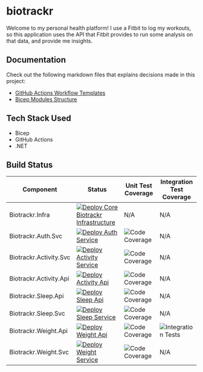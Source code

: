 # biotrackr

Welcome to my personal health platform! I use a Fitbit to log my workouts, so this application uses the API that Fitbit provides to run some analysis on that data, and provide me insights.

## Documentation

Check out the following markdown files that explains decisions made in this project:

- [GitHub Actions Workflow Templates](./docs/github-workflow-templates.md)
- [Bicep Modules Structure](./docs/bicep-modules-structure.md)

## Tech Stack Used

- Bicep
- GitHub Actions
- .NET

## Build Status

| Component | Status | Unit Test Coverage | Integration Test Coverage |
| --------- | ------ | ------------------ | ------------------------- |
| Biotrackr.Infra | [![Deploy Core Biotrackr Infrastructure](https://github.com/willvelida/biotrackr/actions/workflows/deploy-core-infra.yml/badge.svg)](https://github.com/willvelida/biotrackr/actions/workflows/deploy-core-infra.yml) | N/A | N/A |
| Biotrackr.Auth.Svc| [![Deploy Auth Service](https://github.com/willvelida/biotrackr/actions/workflows/deploy-auth-service.yml/badge.svg)](https://github.com/willvelida/biotrackr/actions/workflows/deploy-auth-service.yml) | ![Code Coverage](https://img.shields.io/badge/Code%20Coverage-50%25-critical?style=flat) | N/A |
| Biotrackr.Activity.Svc | [![Deploy Activity Service](https://github.com/willvelida/biotrackr/actions/workflows/deploy-activity-service.yml/badge.svg)](https://github.com/willvelida/biotrackr/actions/workflows/deploy-activity-service.yml) | ![Code Coverage](https://img.shields.io/badge/Code%20Coverage-39%25-critical?style=flat) | N/A |
| Biotrackr.Activity.Api | [![Deploy Activity Api](https://github.com/willvelida/biotrackr/actions/workflows/deploy-activity-api.yml/badge.svg)](https://github.com/willvelida/biotrackr/actions/workflows/deploy-activity-api.yml) | ![Code Coverage](https://img.shields.io/badge/Code%20Coverage-43%25-critical?style=flat) | N/A |
| Biotrackr.Sleep.Api | [![Deploy Sleep Api](https://github.com/willvelida/biotrackr/actions/workflows/deploy-sleep-api.yml/badge.svg)](https://github.com/willvelida/biotrackr/actions/workflows/deploy-sleep-api.yml) | ![Code Coverage](https://img.shields.io/badge/Code%20Coverage-56%25-critical?style=flat) | N/A |
| Biotrackr.Sleep.Svc | [![Deploy Sleep Service](https://github.com/willvelida/biotrackr/actions/workflows/deploy-sleep-service.yml/badge.svg)](https://github.com/willvelida/biotrackr/actions/workflows/deploy-sleep-service.yml) | ![Code Coverage](https://img.shields.io/badge/Code%20Coverage-48%25-critical?style=flat) | N/A |
| Biotrackr.Weight.Api | [![Deploy Weight Api](https://github.com/willvelida/biotrackr/actions/workflows/deploy-weight-api.yml/badge.svg)](https://github.com/willvelida/biotrackr/actions/workflows/deploy-weight-api.yml) | ![Code Coverage](https://img.shields.io/badge/Code%20Coverage-75%25-yellow?style=flat) | ![Integration Tests](https://img.shields.io/badge/Tests-8%2F9%20Passing-success?style=flat) |
| Biotrackr.Weight.Svc | [![Deploy Weight Service](https://github.com/willvelida/biotrackr/actions/workflows/deploy-weight-service.yml/badge.svg)](https://github.com/willvelida/biotrackr/actions/workflows/deploy-weight-service.yml) | ![Code Coverage](https://img.shields.io/badge/Code%20Coverage-100%25-brightgreen?style=flat) | N/A | 